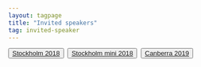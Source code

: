 ```yaml
---
layout: tagpage
title: "Invited speakers"
tag: invited-speaker
---
```

<button class="button"><a class="linkbutton" href="/tag/stockholm-2018-speaker">
  Stockholm 2018
</a></button>&nbsp;
<button class="button"><a class="linkbutton" href="/tag/stockholm-mini-2018-speaker">
  Stockholm mini 2018
</a></button>&nbsp;
<button class="button"><a class="linkbutton" href="/tag/canberra-2019-speaker">
  Canberra 2019
</a></button>&nbsp;